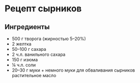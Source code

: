 # Рецепт сырников
## Ингредиенты

* 500 г творога (жирностью 5–20%)
* 2 желтка
* 50–100 г сахара
* 2 ч.л. ванильного сахара
* 150 г изюма
* ¼ ч.л. соли
* 20–30 г муки + немного муки для обваливания сырников
растительное масло